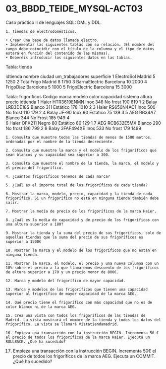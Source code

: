 # 03_BBDD_TEIDE_MYSQL-ACT03
Caso práctico II de lenguajes SQL: DML y DDL.



    1. Tiendas de electrodomésticos. 

    • Crear una base de datos llamada electro. 
    • Implementar las siguientes tablas con su relación. (El nombre del campo debe coincidir con el título de la columna y el tipo de datos estará en función del contenido de las mismas).
    • Deberéis introducir los siguientes datos en las tablas.

Tabla: tienda 

idtienda     nombre         ciudad         um_trabajadores        superficie
1         ElectroSol        Madrid                5                  1250
2         TotalFrigo        Madrid                8                  1750
3       BarnaElectric     Barcelona               10                 2000 
4         FrigoDiaz       Barcelona               5                  1000
5 FrigoElectric Barcelona 15 3000

Tabla: frigorificos
Codigo       marca       modelo      color       capacidad      sistema       altura      precio      idtienda
1           Haier    HTR3619ENMN     Inox          348        No frost       190          619            1
2           Balay     LRB3DE18S      Blanco        311        Estático       178          1010           2
3           Haier     RS650N4AC1     Inox          500        No frost       110          179            2
4           Balay     JF-90          Inox           90        Estático        75          139            3
5           AEG       RB34A7         Blanco        344        No Frost       185          949            4   
6           Haier     OFX211         Negro          80        Estático        80          129            1
7           AEG       RCB632E5MX     Blanco        290        No frost       186          799            2
8           Balay     3FAF494XE      Inox          533        No frost       179          1499




    1. Consulta que muestre todas las tiendas de menos de 1500 metros, ordenadas por el nombre de la tienda decreciente.

    2. Consulta que muestre la marca y el modelo de los frigoríficos que sean blancos y su capacidad sea superior a 300.
    
    3. Consulta que muestre el nombre de la tienda, la marca, el modelo y el precio del frigorífico.
    
    4. ¿Cuántos frigoríficos tenemos de cada marca?

    5. ¿Cuál es el importe total de los frigoríficos de cada tienda?

    6. Mostrar la marca, modelo, precio, capacidad y la tienda de cada frigorífico. Si un frigorífico no está en ninguna tienda también debe salir.

    7. Mostrar la media de precio de los frigoríficos de la marca Haier.

    8. ¿Cuál es la media de capacidad y de precio de los frigoríficos con una altura superior a 180?

    9. Mostrar la tienda y la suma del precio de sus frigoríficos, solo de aquellas tiendas que la suma del precio de sus frigoríficos es superior a 1500€

    10. Mostrar la marca y el modelo de los frigoríficos que no están en ninguna tienda.

    11. Mostrar la marca, el modelo, el precio y una nueva columna con un 10% sobre el precio a la que llamaremos descuento de los frigoríficos de altura superior a 170 y un precio menor de 800€.

    12. Marca y modelo del frigorífico de mayor capacidad.

    13. Marca y modelos de los frigoríficos que tienen una capacidad superior al frigorífico de mayor capacidad de la marca AEG.

    14. Qué precio tiene el frigorífico con más capacidad que no es de color blanco ni de la marca AEG.

    15. Crea una vista con todos los frigoríficos de las tiendas de Madrid. La vista mostrará el nombre de la tienda y todos los datos del frigorífico. La vista se llamará Vistatiendamadrid.
       
    16. Empieza una transacción con la instrucción BEGIN. Incrementa 50 € el precio de todos los frigoríficos de la marca Haier. Ejecuta un ROLLBACK. ¿Qué ha sucedido?
    
  17. Empieza una transacción con la instrucción BEGIN. Incrementa 50€ el precio de todos los frigoríficos de la marca AEG. Ejecuta un COMMIT. ¿Qué ha sucedido?
